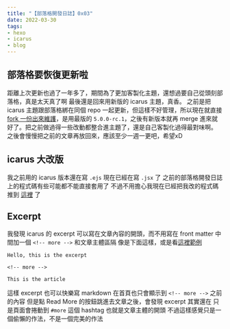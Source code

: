 ```yaml
---
title: "【部落格開發日誌】0x03"
date: 2022-03-30
tags:
- hexo
- icarus
- blog
---
```


## 部落格要恢復更新啦

距離上次更新也過了一年多了，期間為了更加客製化主題，還想過要自己從頭刻部落格，真是太天真了啊
最後還是回來用新版的 icarus 主題，真香。
之前是把 icarus 主題跟部落格綁在同個 repo 一起更新，但這樣不好管理，所以現在就直接 [fork 一份出來維護](https://github.com/oalieno/hexo-theme-icarus)，是用最版的 `5.0.0-rc.1`，之後有新版本就再 merge 進來就好了。把之前做過得一些改動都整合進主題了，還是自己客製化過得最對味啊。
之後會慢慢把之前的文章再放回來，應該至少一週一更吧，希望xD

## icarus 大改版

我之前用的 icarus 版本還在寫 `.ejs`
現在已經在寫 `.jsx` 了
之前的部落格開發日誌上的程式碼有些可能都不能直接套用了
不過不用擔心我現在已經把我改的程式碼推到 [這裡](https://github.com/oalieno/hexo-theme-icarus) 了

## Excerpt

我發現 icarus 的 excerpt 可以寫在文章內容的開頭，而不用寫在 front matter
中間加一個 `<!-- more -->` 和文章主體區隔
像是下面這樣，或是看[這裡範例](https://github.com/ppoffice/hexo-theme-icarus/blob/site/source/_posts/en/Getting-Started.md?plain=1)

```
Hello, this is the excerpt

<!-- more -->

This is the article
```

這樣 excerpt 也可以快樂寫 markdown
在首頁也只會顯示到 `<!-- more -->` 之前的內容
但是點 Read More 的按鈕跳進去文章之後，會發現 excerpt 其實還在
只是頁面會捲動到 `#more` 這個 hashtag 也就是文章主體的開頭
不過這樣感覺只是一個偷懶的作法，不是一個完美的作法
